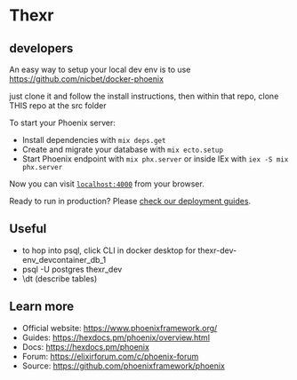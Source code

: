 # Thexr

## developers

An easy way to setup your local dev env is to use
https://github.com/nicbet/docker-phoenix

just clone it and follow the install instructions,
then within that repo, clone THIS repo at the src folder


To start your Phoenix server:

  * Install dependencies with `mix deps.get`
  * Create and migrate your database with `mix ecto.setup`
  * Start Phoenix endpoint with `mix phx.server` or inside IEx with `iex -S mix phx.server`

Now you can visit [`localhost:4000`](http://localhost:4000) from your browser.

Ready to run in production? Please [check our deployment guides](https://hexdocs.pm/phoenix/deployment.html).

## Useful

- to hop into psql, click CLI in docker desktop for thexr-dev-env_devcontainer_db_1
- psql -U postgres thexr_dev
- \dt (describe tables)

## Learn more

  * Official website: https://www.phoenixframework.org/
  * Guides: https://hexdocs.pm/phoenix/overview.html
  * Docs: https://hexdocs.pm/phoenix
  * Forum: https://elixirforum.com/c/phoenix-forum
  * Source: https://github.com/phoenixframework/phoenix
